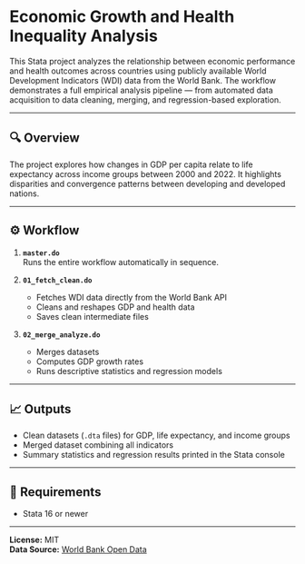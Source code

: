 # Economic Growth and Health Inequality Analysis

This Stata project analyzes the relationship between economic performance and health outcomes across countries using publicly available World Development Indicators (WDI) data from the World Bank. The workflow demonstrates a full empirical analysis pipeline — from automated data acquisition to data cleaning, merging, and regression-based exploration.

---

## 🔍 Overview

The project explores how changes in GDP per capita relate to life expectancy across income groups between 2000 and 2022. It highlights disparities and convergence patterns between developing and developed nations.

---

## ⚙️ Workflow

1. **`master.do`**  
   Runs the entire workflow automatically in sequence.

2. **`01_fetch_clean.do`**  
   - Fetches WDI data directly from the World Bank API  
   - Cleans and reshapes GDP and health data  
   - Saves clean intermediate files

3. **`02_merge_analyze.do`**  
   - Merges datasets  
   - Computes GDP growth rates  
   - Runs descriptive statistics and regression models  

---

## 📈 Outputs

- Clean datasets (`.dta` files) for GDP, life expectancy, and income groups  
- Merged dataset combining all indicators  
- Summary statistics and regression results printed in the Stata console

---

## 🧰 Requirements

- Stata 16 or newer  

---

**License:** MIT  
**Data Source:** [World Bank Open Data](https://data.worldbank.org/)

